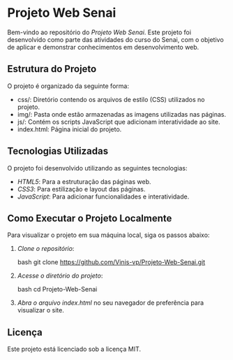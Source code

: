 # Projeto Web Senai

Bem-vindo ao repositório do *Projeto Web Senai*. Este projeto foi desenvolvido como parte das atividades do curso do Senai, com o objetivo de aplicar e demonstrar conhecimentos em desenvolvimento web.

## Estrutura do Projeto

O projeto é organizado da seguinte forma:

- css/: Diretório contendo os arquivos de estilo (CSS) utilizados no projeto.
- img/: Pasta onde estão armazenadas as imagens utilizadas nas páginas.
- js/: Contém os scripts JavaScript que adicionam interatividade ao site.
- index.html: Página inicial do projeto.

## Tecnologias Utilizadas

O projeto foi desenvolvido utilizando as seguintes tecnologias:

- *HTML5*: Para a estruturação das páginas web.
- *CSS3*: Para estilização e layout das páginas.
- *JavaScript*: Para adicionar funcionalidades e interatividade.

## Como Executar o Projeto Localmente

Para visualizar o projeto em sua máquina local, siga os passos abaixo:

1. *Clone o repositório*:

   bash
   git clone https://github.com/Vinis-vp/Projeto-Web-Senai.git
   

2. *Acesse o diretório do projeto*:

   bash
   cd Projeto-Web-Senai
   

3. *Abra o arquivo index.html* no seu navegador de preferência para visualizar o site.


## Licença

Este projeto está licenciado sob a licença MIT.